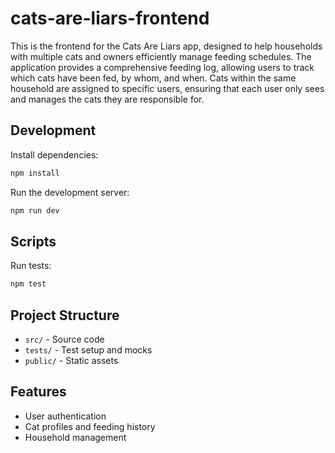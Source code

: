 # cats-are-liars-frontend

This is the frontend for the Cats Are Liars app, designed to help households with multiple cats and owners efficiently manage feeding schedules. The application provides a comprehensive feeding log, allowing users to track which cats have been fed, by whom, and when. Cats within the same household are assigned to specific users, ensuring that each user only sees and manages the cats they are responsible for.

## Development

Install dependencies:

```sh
npm install
```

Run the development server:

```sh
npm run dev
```

## Scripts

Run tests:

```sh
npm test
```

## Project Structure

- `src/` - Source code
- `tests/` - Test setup and mocks
- `public/` - Static assets

## Features

- User authentication
- Cat profiles and feeding history
- Household management